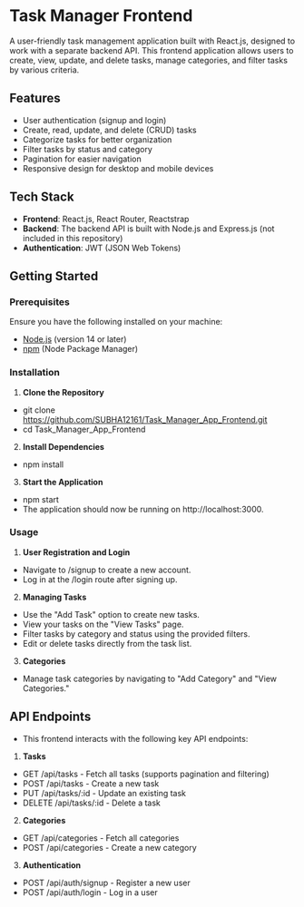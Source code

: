 # Task Manager Frontend

A user-friendly task management application built with React.js, designed to work with a separate backend API. This frontend application allows users to create, view, update, and delete tasks, manage categories, and filter tasks by various criteria.

## Features

- User authentication (signup and login)
- Create, read, update, and delete (CRUD) tasks
- Categorize tasks for better organization
- Filter tasks by status and category
- Pagination for easier navigation
- Responsive design for desktop and mobile devices

## Tech Stack

- **Frontend**: React.js, React Router, Reactstrap
- **Backend**: The backend API is built with Node.js and Express.js (not included in this repository)
- **Authentication**: JWT (JSON Web Tokens)

## Getting Started

### Prerequisites

Ensure you have the following installed on your machine:

- [Node.js](https://nodejs.org/en/download/) (version 14 or later)
- [npm](https://www.npmjs.com/get-npm) (Node Package Manager)

### Installation

1. **Clone the Repository**

- git clone https://github.com/SUBHA12161/Task_Manager_App_Frontend.git
- cd Task_Manager_App_Frontend

2. **Install Dependencies**

- npm install

3. **Start the Application**

- npm start
- The application should now be running on http://localhost:3000.

### Usage

1. **User Registration and Login**

- Navigate to /signup to create a new account.
- Log in at the /login route after signing up.

2. **Managing Tasks**

- Use the "Add Task" option to create new tasks.
- View your tasks on the "View Tasks" page.
- Filter tasks by category and status using the provided filters.
- Edit or delete tasks directly from the task list.

3. **Categories**

- Manage task categories by navigating to "Add Category" and "View Categories."

## API Endpoints

- This frontend interacts with the following key API endpoints:

1. **Tasks**

- GET /api/tasks - Fetch all tasks (supports pagination and filtering)
- POST /api/tasks - Create a new task
- PUT /api/tasks/:id - Update an existing task
- DELETE /api/tasks/:id - Delete a task

2. **Categories**

- GET /api/categories - Fetch all categories
- POST /api/categories - Create a new category

3. **Authentication**

- POST /api/auth/signup - Register a new user
- POST /api/auth/login - Log in a user